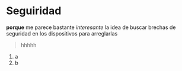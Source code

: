 # Seguiridad
**porque** me parece bastante *interesante* la idea de buscar brechas de seguridad en los dispositivos para arreglarlas
> hhhhh
1. a
2. b
